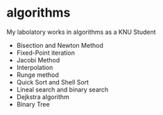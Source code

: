 # algorithms
My labolatory works in algorithms as a KNU Student
- Bisection and Newton Method
- Fixed-Point iteration
- Jacobi Method
- Interpolation
- Runge method
- Quick Sort and Shell Sort
- Lineal search and binary search
- Dejkstra algorithm
- Binary Tree
